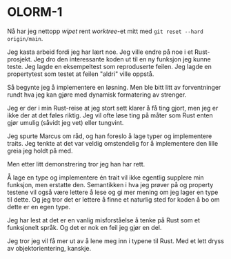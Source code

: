 # OLORM-1

Nå har jeg nettopp _wipet_ rent _worktree_-et mitt med `git reset --hard origin/main`.

Jeg kasta arbeid fordi jeg har lært noe.
Jeg ville endre på noe i et Rust-prosjekt.
Jeg dro den interessante koden ut til en ny funksjon jeg kunne teste.
Jeg lagde en eksempeltest som reproduserte feilen.
Jeg lagde en propertytest som testet at feilen "aldri" ville oppstå.

Så begynte jeg å implementere en løsning.
Men ble bitt litt av forventninger rundt hva jeg kan gjøre med dynamisk formatering av strenger.

Jeg er der i min Rust-reise at jeg stort sett klarer å få ting gjort, men jeg er ikke der at det føles riktig.
Jeg vil ofte løse ting på måter som Rust enten gjør umulig (såvidt jeg vet) eller tungvint.

Jeg spurte Marcus om råd, og han foreslo å lage typer og implementere traits.
Jeg tenkte at det var veldig omstendelig for å implementere den lille greia jeg holdt på med.

Men etter litt demonstrering tror jeg han har rett.

Å lage en type og implementere én trait vil ikke egentlig supplere min funksjon, men erstatte den.
Semantikken i hva jeg prøver på og property testene vil også være lettere å lese og gi mer mening om jeg lager en type til dette.
Og jeg tror det er lettere å finne et naturlig sted for koden å bo om dette er en egen type.

Jeg har lest at det er en vanlig misforståelse å tenke på Rust som et funksjonelt språk.
Og det er nok en feil jeg gjør en del.

Jeg tror jeg vil få mer ut av å lene meg inn i typene til Rust.
Med et lett dryss av objektorientering, kanskje.
